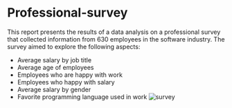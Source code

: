 # Professional-survey
This report presents the results of a data analysis on a professional survey that collected information from 630 employees in the software industry. The survey aimed to explore the following aspects:

- Average salary by job title
- Average age of employees
- Employees who are happy with work
- Employees who happy with salary
- Average salary by gender
- Favorite programming language used in work
![survey](https://github.com/davido200/Data-professional-survey/assets/70089562/650f2c65-86ab-4c86-b39a-7358bf7ba325)
